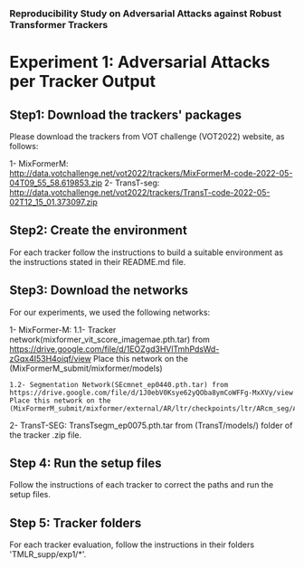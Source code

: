 ### Reproducibility Study on Adversarial Attacks against Robust Transformer Trackers
# Experiment 1: Adversarial Attacks per Tracker Output


## Step1: Download the trackers' packages
Please download the trackers from VOT challenge (VOT2022) website, as follows:

1- MixFormerM: http://data.votchallenge.net/vot2022/trackers/MixFormerM-code-2022-05-04T09_55_58.619853.zip
2- TransT-seg: http://data.votchallenge.net/vot2022/trackers/TransT-code-2022-05-02T12_15_01.373097.zip

## Step2: Create the environment
For each tracker follow the instructions to build a suitable environment as the instructions stated in their README.md file. 

## Step3: Download the networks 
For our experiments, we used the following networks:

1- MixFormer-M: 
    1.1- Tracker network(mixformer_vit_score_imagemae.pth.tar) from https://drive.google.com/file/d/1EOZgd3HVlTmhPdsWd-zGqx4I53H4oiqf/view 
    Place this network on the (MixFormerM_submit/mixformer/models)

    1.2- Segmentation Network(SEcmnet_ep0440.pth.tar) from https://drive.google.com/file/d/1J0ebV0Ksye62yQOba8ymCoWFFg-MxXVy/view
    Place this network on the (MixFormerM_submit/mixformer/external/AR/ltr/checkpoints/ltr/ARcm_seg/ARcm_coco_seg_only_mask_384)

2- TransT-SEG:
    TransTsegm_ep0075.pth.tar from (TransT/models/) folder of the tracker .zip file. 

## Step 4: Run the setup files 
Follow the instructions of each tracker to correct the paths and run the setup files. 

## Step 5: Tracker folders

For each tracker evaluation, follow the instructions in their folders 'TMLR_supp/exp1/*'.
